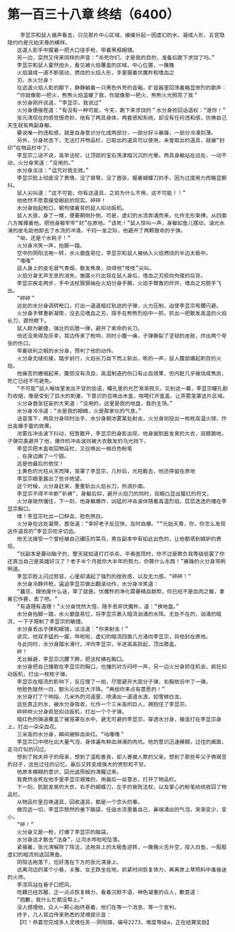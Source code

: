# 第一百三十八章 终结（6400）
        李显宗和鼠人循声看去，只见那片中心区域，缓缓升起一团虚幻的水，凝成人形，五官隐隐约约是元始天尊的模样。
       这道人影手中握着一把大口径手枪，带着黑框眼镜。
       另一边，突然又传来同样的声音：“杀死你们，才是我的目的，准备后跪下求饶了吗。”
       李显宗和鼠人霍然扭头，看见被火焰覆盖的区域，中心位置，一簇簇
       火焰凝成一道不断晃动、燃烧的火焰人形，手里握着伏魔杵和嗜血之
       刃。水火分身！
       在这道火焰人影的脚下，静静躺着一只黑色外壳的音箱，扩音器里回荡着略显惨烈的歌声：
       “你就像那一把火，熊熊火焰温暖了我，你就像那一把火，熊熊火光照亮了我＂
       水分身刚开说道，“李显宗，我说过”
       火分身便接茬道：“有没有一种可能，今天，跪下来求饶的＂水分身抢回话语权：“是你！”
       张元清现在的感觉很奇妙，他有了两具身体，两套感知系统，却没有任何违和感，仿佛自己天生就有两副身躯。
       要说唯一的违和感，就是自身意识分化成两部分，一部分好斗暴躁，一部分冷漠刻薄。
       另外，分身状态下，无法打开物品栏，已取出的道具可以使用，未曾取出的道具，就被“封印”在物品栏中了。
       李显宗二话不说，高举法杖，让顶部的宝石荡漾暗沉沉的光晕。两具身躯站在远处，一动不动，火分身笑道：“没用的。”
       水分身淡淡：“诅咒对我无效。”
       李显宗脸上彻底没了表情，没了桀骜，没了嚣张，握着蝴蝶刀的手，因为过度用力而略显颤抖。
       鼠人尖叫道：“这不可能，你有这道具，之前为什么不用，这不可能！！”
       他依然不愿意接受眼前的现实。砰砰！
       水分身抬起枪口，朝佝偻着背的鼠人扣动扳机。
       鼠人大骇，身了一矮，便要朝侧扑倒，可是，虚幻的水流奔涌而来，化作无形束缚，从四面八方推搡着他，把他身躯牢牢“封”在原地。“该死！”鼠人惊叫一声，身躯如鱼儿摆动，油光水滑的皮毛助他卸去了水流的冲涌，千钧一发之际，他避开了两颗致命的子弹。
       “呦，还是个水耗子！”
       火分身冷笑一声，抬脚一踏。
       空中的阴阳法袍一转，水火磨盘易位，李显宗和鼠人被纳入火焰燃烧的半边太极中。
       “嗤嗤”
       鼠人身上的皮毛冒气青烟，散发焦臭，烧得他“吱吱”尖叫。
       火焰分身无声无息的消失，施展火行出现在鼠人身后，嗜血之刃掠向佝偻的后背。
       李显宗疾走两步，手中法杖狠狠抽在火焰分身手腕，火焰手臂轰的炸开，嗜血之刃脱手飞出。
       “砰砰＂
       远处的水分身调转枪口，打出一道道暗红轨迹的子弹，火力压制，迫使李显宗弯腰闪避。
       火分身手臂重新凝聚，没去见嗜血之刃，探手在熊熊烈焰中一抓，抓出一把散发高温的火焰长刀，骤然劈下。
       鼠人颇为敏捷，强壮的后肢一弹，避开了索命的长刀。
       他还没来得及庆幸，耳边传来了枪响，同时小腹一痛，子弹撕裂了坚韧的皮肤，炸出两个夸张的伤口。
       带着锐利之眼的水分身，预判了他的动作。
       火分身无缝衔接，踏步前行，火焰长刀自下而上斩出，嘭的一声，鼠人腹部爆起刺目的火焰。
       他痛苦的蜷缩起来，腹部没有流血，高温制造的伤口有止血效果，但内脏几乎被烧成焦炭，死亡已经不可避免。
       “不可能”鼠人喉咙里发出不甘的低语，瞳孔里的光芒渐渐寂灭。见到这一幕，李显宗瞳孔剧烈收缩，像是受到了巨大的刺激，下意识的召唤出木盒，啪嗒打开盒盖，让弄雾笼罩这片区域。
       火分身嚣张狂妄的大笑道：“没用的，这里是我的地盘，我的主场。”
       水分身冷冷道：“水是我的眼睛，火是那家伙的气息。”
       话音落下，两具分身同时出手，水分身朝浓雾某处射击，火分身则投出一枚枚高温火球，炸出高爆手雷的效果。
       浓雾在冲击波下抖动，短暂散开，李显宗的身影出现，他身披肮脏发臭的大衣，双膝跪地，子弹完美避开了他，爆炸的冲击波则被大衣散发的乌光挡下。
       李显宗把木盒收回物品栏，又召唤出一根白色粉笔
       ，在身边画了一个圆。
       这是他最后的依仗！
       土黄色的光柱从天而降，笼罩了李显宗，几秒后，光柱散去，他还停留在原地
       李显宗眼里露出了些许绝望。
       这个时候，火分身赶来，重重斩出火焰长刀，热浪扑面。
       李显宗不得不中断“祈祷”，身躯后仰，避开火焰刀的同时，双眼凸显出猩红的符文。
       火分身陡然僵住，下一刻，他身躯爆炸，凶猛的冲击波伴随着高温烈焰，层层迭迭的撞在李显宗胸口。
       噗！李显宗吐出一口鲜血，脸色煞白。
       火分身在远处凝聚，嚣张道：“幸好老子反应快，及时自爆。““元始天尊，你，你怎么发现这件道具的”李显宗咬牙切齿。
       他无法接受一个曾经被自己碾压的菜鸟，竟在副本中有如此出色的，让他都感到嫉妒的表现。
       “玩副本是要动脑子的，整天就知道打打杀杀，平泰医院时，你不过是欺负我等级低罢了你还真当自己是英雄好汉了？老子半个月抵你大半年的努力，你算什么东西！”暴躁的火分身骂咧咧道。
       李显宗脸上闪过怒容，心里却涌起了强烈的挫败感，以及无力感。“砰砰！”
       水分身冷静开枪，逼迫李显宗做出翻滚动作，水分身冷笑道：
       “蠢货，跟他废什么话，宰了就是。伏魔杵的净化需要精血献祭，你已经不是血肉之躯，拿着它作甚，丢了吧。“
       “有道理有道理！”火分身恍然大悟，随手丢弃伏魔杵，道：“换地盘。”
       水分身抬脚一踏，水火磨盘易位，将李显宗裹入暗流汹涌的水阵。无处不在的，汹涌的暗流，一下子限制了李显宗的敏捷。
       水分身丢出子弹和眼镜，淡淡道：“你来射击！”
       说完，他双手猛的一握，哗啦啦，虚幻的暗流四面八方涌向李显宗，将他封在原地。
       与此同时，水分身踏水滑行，冲向李显宗，半途高高跃起，顶出膝盖。
       砰！
       无比躲避，李显宗沉腰下胯，把法杖横在胸口。
       水分身把自己撞散在李显宗的胸口，也撞的对方闷哼一声，另一边火分身抓住机会，疯狂扣动扳机，打出一枚枚子弹。
       李显宗在暗流的影响下，反应慢了一拍，尽管避开大部分子弹，右胸依旧中了一弹。
       他脸色陡然一白，额头沁出豆大汗珠。“再给你来点有意思的！”
       水分身打了个响指，几米外的河道里，喷涌出一道道水浪，如雪狮白龙。
       这些真正的水，被水分身吸收，化作一个三米高的巨人，拥抱住了李显宗。
       砰砰砰火分身疯狂扣动扳机，打出一个个子弹。
       暗红色的弹道覆盖了被笼罩在水中，避无可避的李显宗，穿透水分身，接连打在李显宗身上，打出一朵朵血花。
       三米高的水分身，瞬间被鲜血染红。“咕噜噜＂
       李显宗口中喷吐出大量气泡，身体遍布鲜血淋漓的肉坑。他的意识迅速模糊，过往的画面，走马灯似的闪过。
       想到了抛夫弃子的母亲，想到了温和善良，却人善被人欺的父亲。想到了那些年父子俩艰苦的日子，这些过往的记忆，最后又转变成强大的愤怒和不甘。
       他原本模糊的意识，回光返照般的清醒过来。
       我竟然会死在他手里李显宗艰难的，用最后一丝意志，打开了物品栏。
       下一刻，肮脏发臭的大衣，右手的蝴蝶刀，左手的衰败法杖，以及掌心的粉笔统统收回了物品栏。
       从物品栏里召唤道具，回收道具，都是一个念头的事。
       做完这一切，李显宗颓然的垂下脑袋，任由水流里着自己，鼻端涌出的气泡，渐渐变少，变小。
       “砰！”
       火分身又是一枪，打爆了李显宗的脑袋。
       水分身这才散去“法身”，让河水哗啦啦坠落。
       紧接着，张元清解除了阵法，法袍背上的太极鱼逆转，一簇簇火舌升空，投入白鱼，一股股虚幻的暗流则返回黑鱼。
       阴阳法袍落下，恰好落在下方的张元清身上。
       远离河边的某个小巷，关雅、女王跌坐在地，抓紧时间恢复体力，离离原上草照料中毒昏迷的火师。
       李淳风站在巷子口把风。
       吃藕已经苏醒，正一点点恢复精力，看着沉默不语，神色凝重的众人，歉意道：
       “抱歉，我什么忙都没帮上。”
       没人搭理他，众人一颗心始终悬着，他们在等一个消息，等一个宣判。
       终于，几人耳边传来熟悉的灵境提示音：
       【叮！恭喜您完成多人灵境任务--阴阳镇，编号2273，难度等级a，正在结算奖励】